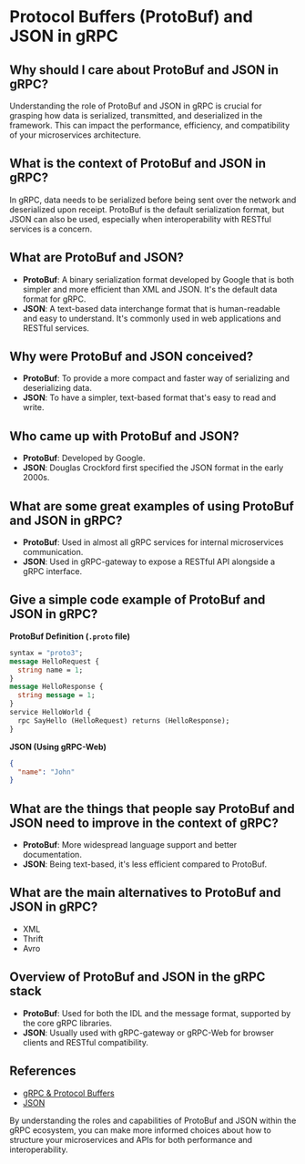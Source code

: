 # Protocol Buffers (ProtoBuf) and JSON in gRPC

## Why should I care about ProtoBuf and JSON in gRPC?

Understanding the role of ProtoBuf and JSON in gRPC is crucial for grasping how data is serialized, transmitted, and deserialized in the framework. This can impact the performance, efficiency, and compatibility of your microservices architecture.

## What is the context of ProtoBuf and JSON in gRPC?

In gRPC, data needs to be serialized before being sent over the network and deserialized upon receipt. ProtoBuf is the default serialization format, but JSON can also be used, especially when interoperability with RESTful services is a concern.

## What are ProtoBuf and JSON?

- **ProtoBuf**: A binary serialization format developed by Google that is both simpler and more efficient than XML and JSON. It's the default data format for gRPC.
- **JSON**: A text-based data interchange format that is human-readable and easy to understand. It's commonly used in web applications and RESTful services.

## Why were ProtoBuf and JSON conceived?

- **ProtoBuf**: To provide a more compact and faster way of serializing and deserializing data.
- **JSON**: To have a simpler, text-based format that's easy to read and write.

## Who came up with ProtoBuf and JSON?

- **ProtoBuf**: Developed by Google.
- **JSON**: Douglas Crockford first specified the JSON format in the early 2000s.

## What are some great examples of using ProtoBuf and JSON in gRPC?

- **ProtoBuf**: Used in almost all gRPC services for internal microservices communication.
- **JSON**: Used in gRPC-gateway to expose a RESTful API alongside a gRPC interface.

## Give a simple code example of ProtoBuf and JSON in gRPC?

**ProtoBuf Definition (`.proto` file)**

```proto
syntax = "proto3";
message HelloRequest {
  string name = 1;
}
message HelloResponse {
  string message = 1;
}
service HelloWorld {
  rpc SayHello (HelloRequest) returns (HelloResponse);
}
```

**JSON (Using gRPC-Web)**

```json
{
  "name": "John"
}
```

## What are the things that people say ProtoBuf and JSON need to improve in the context of gRPC?

- **ProtoBuf**: More widespread language support and better documentation.
- **JSON**: Being text-based, it's less efficient compared to ProtoBuf.

## What are the main alternatives to ProtoBuf and JSON in gRPC?

- XML
- Thrift
- Avro

## Overview of ProtoBuf and JSON in the gRPC stack

- **ProtoBuf**: Used for both the IDL and the message format, supported by the core gRPC libraries.
- **JSON**: Usually used with gRPC-gateway or gRPC-Web for browser clients and RESTful compatibility.

## References

- [gRPC & Protocol Buffers](https://grpc.io/docs/what-is-grpc/core-concepts/)
- [JSON](https://www.json.org/json-en.html)

By understanding the roles and capabilities of ProtoBuf and JSON within the gRPC ecosystem, you can make more informed choices about how to structure your microservices and APIs for both performance and interoperability.
